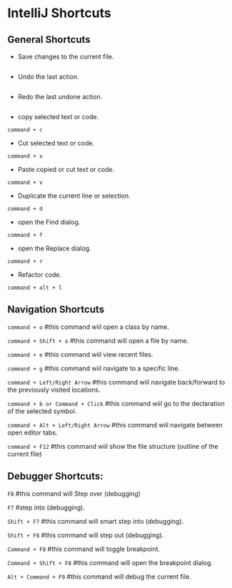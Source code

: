 # IntelliJ Shortcuts

## General Shortcuts

* Save changes to the current file.

```  command + s      
```

 
* Undo the last action.

```command + z
``` 

* Redo the last undone action.

```command + Shift + Z or Command + Y
```

* copy selected text or code.
```
command + c
```

* Cut selected text or code.
```
command + x
```

* Paste copied or cut text or code.
```
command + v
```

* Duplicate the current line or selection.
```
command + d
```

* open the Find dialog.
```
command + f
```

 * open the Replace dialog.
```
command + r
``` 

* Refactor code.
```
command + alt + l
```   


## Navigation Shortcuts

`command + o`            #this command wiil open a class by name.

`command + Shift + o`    #this command will open a file by name.

`command + e`    #this command wiil view recent files.

`command + g`     #this command wiil navigate to a specific line.

`command + Left/Right Arrow`  #this command wiil navigate back/forward to the previously visited locations.

`command + b or Command + Click`    #this command wiil go to the declaration of the selected symbol.

`command + Alt + Left/Right Arrow`   #this command wiil navigate between open editor tabs.

`command + F12`    #this command wiil show the file structure (outline of the current file)


## Debugger Shortcuts:

`F8`     #this command will Step over (debugging)

`F7` #step into (debugging).

`Shift + F7`    #this command will smart step into (debugging).

`Shift + F8` #this command will step out (debugging).

`Command + F8` #this command will toggle breakpoint.

`Command + Shift + F8` #this command will open the breakpoint dialog.

`Alt + Command + F9` #this command will debug the current file.